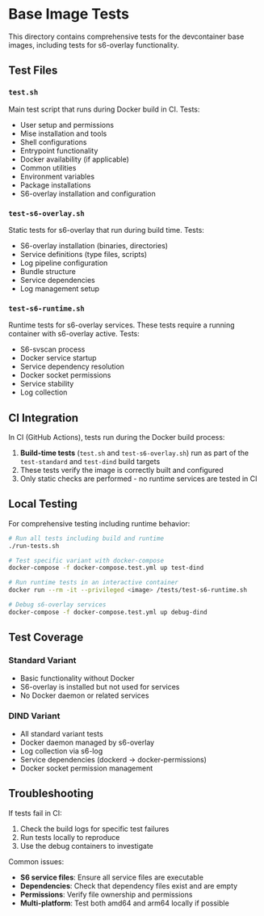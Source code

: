 # Base Image Tests

This directory contains comprehensive tests for the devcontainer base images, including tests for s6-overlay functionality.

## Test Files

### `test.sh`
Main test script that runs during Docker build in CI. Tests:
- User setup and permissions
- Mise installation and tools
- Shell configurations
- Entrypoint functionality
- Docker availability (if applicable)
- Common utilities
- Environment variables
- Package installations
- S6-overlay installation and configuration

### `test-s6-overlay.sh`
Static tests for s6-overlay that run during build time. Tests:
- S6-overlay installation (binaries, directories)
- Service definitions (type files, scripts)
- Log pipeline configuration
- Bundle structure
- Service dependencies
- Log management setup

### `test-s6-runtime.sh`
Runtime tests for s6-overlay services. These tests require a running container with s6-overlay active. Tests:
- S6-svscan process
- Docker service startup
- Service dependency resolution
- Docker socket permissions
- Service stability
- Log collection

## CI Integration

In CI (GitHub Actions), tests run during the Docker build process:

1. **Build-time tests** (`test.sh` and `test-s6-overlay.sh`) run as part of the `test-standard` and `test-dind` build targets
2. These tests verify the image is correctly built and configured
3. Only static checks are performed - no runtime services are tested in CI

## Local Testing

For comprehensive testing including runtime behavior:

```bash
# Run all tests including build and runtime
./run-tests.sh

# Test specific variant with docker-compose
docker-compose -f docker-compose.test.yml up test-dind

# Run runtime tests in an interactive container
docker run --rm -it --privileged <image> /tests/test-s6-runtime.sh

# Debug s6-overlay services
docker-compose -f docker-compose.test.yml up debug-dind
```

## Test Coverage

### Standard Variant
- Basic functionality without Docker
- S6-overlay is installed but not used for services
- No Docker daemon or related services

### DIND Variant
- All standard variant tests
- Docker daemon managed by s6-overlay
- Log collection via s6-log
- Service dependencies (dockerd → docker-permissions)
- Docker socket permission management

## Troubleshooting

If tests fail in CI:
1. Check the build logs for specific test failures
2. Run tests locally to reproduce
3. Use the debug containers to investigate

Common issues:
- **S6 service files**: Ensure all service files are executable
- **Dependencies**: Check that dependency files exist and are empty
- **Permissions**: Verify file ownership and permissions
- **Multi-platform**: Test both amd64 and arm64 locally if possible